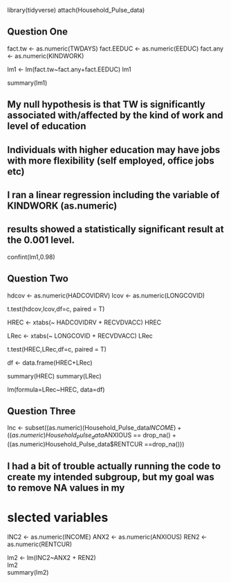 library(tidyverse)
attach(Household_Pulse_data)

##  Question One

fact.tw <- as.numeric(TWDAYS)
fact.EEDUC <- as.numeric(EEDUC)
fact.any <- as.numeric(KINDWORK)

lm1 <- lm(fact.tw~fact.any+fact.EEDUC)
lm1

summary(lm1)


##  My null hypothesis is that TW is significantly associated with/affected by the kind of work and level of education
##  Individuals with higher education may have jobs with more flexibility (self employed, office jobs etc)
##  I ran a linear regression including the variable of KINDWORK (as.numeric)
## results showed a statistically significant result at the 0.001 level.

confint(lm1,0.98)


##  Question Two 

hdcov <- as.numeric(HADCOVIDRV)
lcov <- as.numeric(LONGCOVID)

t.test(hdcov,lcov,df=c, paired = T)

HREC <- xtabs(~ HADCOVIDRV + RECVDVACC)
HREC

LRec <- xtabs(~ LONGCOVID + RECVDVACC)
LRec

t.test(HREC,LRec,df=c, paired = T)

df <- data.frame(HREC+LRec)


summary(HREC)
summary(LRec)

lm(formula=LRec~HREC, data=df)


##  Question Three 

Inc <- subset((as.numeric)(Household_Pulse_data$INCOME) + ((as.numeric)Household_Pulse_data$ANXIOUS == drop_na() + ((as.numeric)Household_Pulse_data$RENTCUR ==drop_na()))

##  I had a bit of trouble actually running the code to create my intended subgroup, but my goal was to remove NA values in my 
#   slected variables 

INC2 <- as.numeric(INCOME)
ANX2 <- as.numeric(ANXIOUS)
REN2 <- as.numeric(RENTCUR)

lm2 <- lm(INC2~ANX2 + REN2)                                                   
lm2                                                    
summary(lm2)
